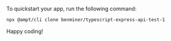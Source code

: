 To quickstart your app, run the following command: 

```bash
npx @ampt/cli clone benminer/typescript-express-api-test-1
```

Happy coding!